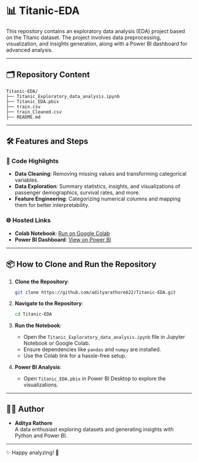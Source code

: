 # 📊 Titanic-EDA

This repository contains an exploratory data analysis (EDA) project based on the Titanic dataset. The project involves data preprocessing, visualization, and insights generation, along with a Power BI dashboard for advanced analysis.

---
## 🗂️ Repository Content

```
Titanic-EDA/
├── Titanic_Exploratory_data_analysis.ipynb
├── Titanic_EDA.pbix
├── train.csv
├── train_Cleaned.csv
├── README.md
```

---

## 🛠️ Features and Steps

### 📝 Code Highlights
- **Data Cleaning**: Removing missing values and transforming categorical variables.
- **Data Exploration**: Summary statistics, insights, and visualizations of passenger demographics, survival rates, and more.
- **Feature Engineering**: Categorizing numerical columns and mapping them for better interpretability.

### 🌐 Hosted Links
- **Colab Notebook**: [Run on Google Colab](https://colab.research.google.com/drive/1t6wLTpuBsvY79rU5RVX4qFeaL2XhXnM8?usp=sharing)
- **Power BI Dashboard**: [View on Power BI](https://app.powerbi.com/links/WoLo3LZbmg?ctid=53bc88e9-b6c4-4d8e-8def-e26514fb6c59&pbi_source=linkShare)

---

## 📦 How to Clone and Run the Repository

1. **Clone the Repository**:
   ```bash
   git clone https://github.com/adityarathore622/Titanic-EDA.git
   ```
2. **Navigate to the Repository**:
   ```bash
   cd Titanic-EDA
   ```
3. **Run the Notebook**:
   - Open the `Titanic_Exploratory_data_analysis.ipynb` file in Jupyter Notebook or Google Colab.
   - Ensure dependencies like `pandas` and `numpy` are installed.
   - Use the Colab link for a hassle-free setup.

4. **Power BI Analysis**:
   - Open `Titanic_EDA.pbix` in Power BI Desktop to explore the visualizations.

---

## 👨‍💻 Author

- **Aditya Rathore**  
  A data enthusiast exploring datasets and generating insights with Python and Power BI.

---


✨ Happy analyzing! 🚀
